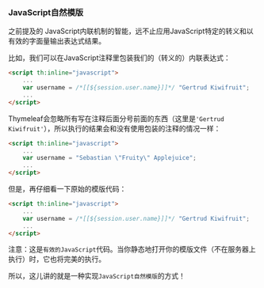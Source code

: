 ### JavaScript自然模版

之前提及的 JavaScript内联机制的智能，远不止应用JavaScript特定的转义和以有效的字面量输出表达式结果。

比如，我们可以在JavaScript注释里包装我们的（转义的）内联表达式：
```html
<script th:inline="javascript">
    ...
    var username = /*[[${session.user.name}]]*/ "Gertrud Kiwifruit";
    ...
</script>
```
Thymeleaf会忽略所有写在注释后面分号前面的东西（这里是`'Gertrud Kiwifruit'`），所以执行的结果会和没有使用包装的注释的情况一样：
```html
<script th:inline="javascript">
    ...
    var username = "Sebastian \"Fruity\" Applejuice";
    ...
</script>
```
但是，再仔细看一下原始的模版代码：
```html
<script th:inline="javascript">
    ...
    var username = /*[[${session.user.name}]]*/ "Gertrud Kiwifruit";
    ...
</script>
```
注意：这是`有效的JavaScript`代码。当你静态地打开你的模版文件（不在服务器上执行）时，它也将完美的执行。

所以，这儿讲的就是一种实现`JavaScript自然模版`的方式！